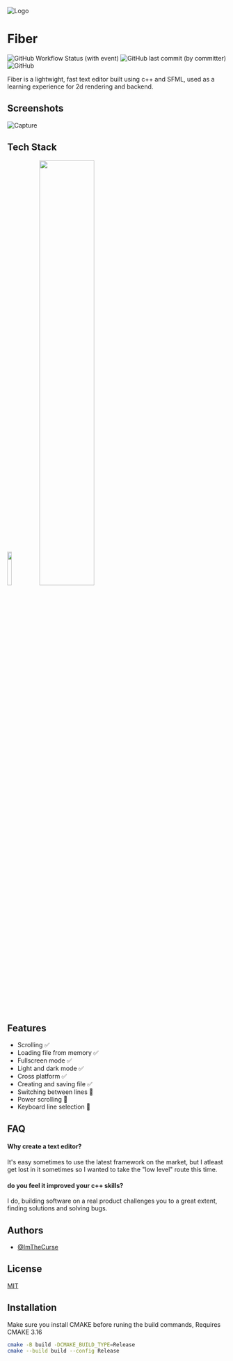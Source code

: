 ![Logo](https://github.com/ImTheCurse/fiber/assets/33231841/8ccb56a1-a53a-4a14-bb79-71789d4e4c96)

# Fiber

![GitHub Workflow Status (with event)](https://img.shields.io/github/actions/workflow/status/imthecurse/fiber/ci.yml?style=for-the-badge&logo=instructure&logoColor=D9E0EE&labelColor=302D41)
![GitHub last commit (by committer)](https://img.shields.io/github/last-commit/imthecurse/fiber?style=for-the-badge&logo=starship&logoColor=D9E0EE&labelColor=302D41&color=8bd5ca)
![GitHub](https://img.shields.io/github/license/imthecurse/fiber?style=for-the-badge&logo=Academia&logoColor=D9E0EE&labelColor=302D41&color=ee999f)

Fiber is a lightwight, fast text editor built using c++ and SFML, used as a learning experience for 2d rendering and backend.


## Screenshots

![Capture](https://github.com/ImTheCurse/fiber/assets/33231841/5e8ec344-6351-460f-bbcc-34ef2e4169da)


## Tech Stack

<p float="left">
    <img src="https://github.com/ImTheCurse/fiber/assets/33231841/e81813fa-0abe-43b6-b4b3-5eb3828150cb" width=14% height=14%>
    <img src="https://github.com/ImTheCurse/fiber/assets/33231841/96b592fb-025f-4a64-a054-1a901fb015e5" width=50% height=50%>
</p>

## Features

- Scrolling ✅
- Loading file from memory ✅
- Fullscreen mode ✅
- Light and dark mode ✅
- Cross platform ✅
- Creating and saving file ✅
- Switching between lines 🚧
- Power scrolling 🚧
- Keyboard line selection 🚧

## FAQ

#### Why create a text editor?

It's easy sometimes to use the latest framework on the market, but I atleast get lost in it sometimes so I wanted to take the "low level" route this time.

#### do you feel it improved your c++ skills?

I do, building software on a real product challenges you to a great extent, finding solutions and solving bugs.

## Authors

- [@ImTheCurse](https://www.github.com/ImTheCurse)

## License

[MIT](https://choosealicense.com/licenses/mit/)

## Installation

Make sure you install CMAKE before runing the build commands,
Requires CMAKE 3.16

```bash
cmake -B build -DCMAKE_BUILD_TYPE=Release
cmake --build build --config Release
```
